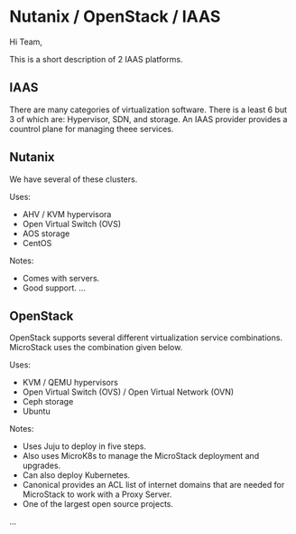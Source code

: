 # Nutanix / OpenStack / IAAS

Hi Team,

This is a short description of 2 IAAS platforms.

## IAAS

There are many categories of virtualization software. There is a least 6 but 3 of which are: Hypervisor, SDN, and storage. An IAAS provider provides a countrol plane for managing theee services.

## Nutanix

We have several of these clusters.  

Uses:

- AHV / KVM hypervisora
- Open Virtual Switch (OVS)
- AOS storage
- CentOS

Notes:

- Comes with servers.
- Good support.
...

## OpenStack

OpenStack supports several different virtualization service combinations. MicroStack uses the combination given below.

Uses:

- KVM / QEMU hypervisors
- Open Virtual Switch (OVS) / Open Virtual Network (OVN)
- Ceph storage
- Ubuntu

Notes:

- Uses Juju to deploy in five steps.
- Also uses MicroK8s to manage the MicroStack deployment and upgrades.
- Can also deploy Kubernetes.
- Canonical provides an ACL list of internet domains that are needed for MicroStack to work with a Proxy Server.
- One of the largest open source projects.

...
